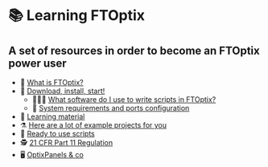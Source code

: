 # 📚 Learning FTOptix

## A set of resources in order to become an FTOptix power user

- 🏁 [What is FTOptix?](./chapters/FTOptix_overview.md)
- 🚀 [Download, install, start!](./chapters/Download_install_start.md)
  - 🧑🏻‍💻 [What software do I use to write scripts in FTOptix?](./chapters/How_to_write_scripts_in_FTOptix.md)
  - 📜 [System requirements and ports configuration](./chapters/System_requirements_and_ports_configuration.md)
- 📖 [Learning material](./chapters/Learning_material.md)
- ⚗️ [Here are a lot of example projects for you](./chapters/Examples.md)
- 👾 [Ready to use scripts](./chapters/Ready_to_use_scripts.md)
- 🕵️ [21 CFR Part 11 Regulation](./chapters/21_CFR_Part_11_Regulation.md)
- 🖥️ [OptixPanels & co](./chapters/OptixPanels_and_co.md)
